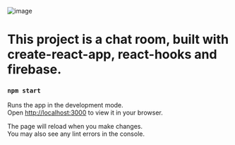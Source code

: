![image](https://user-images.githubusercontent.com/68274794/147394662-12b5f5cc-d4b3-4c73-97a9-52ff707fa974.png)

# This project is a chat room, built with create-react-app, react-hooks and firebase.

### `npm start`

Runs the app in the development mode.\
Open [http://localhost:3000](http://localhost:3000) to view it in your browser.

The page will reload when you make changes.\
You may also see any lint errors in the console.
